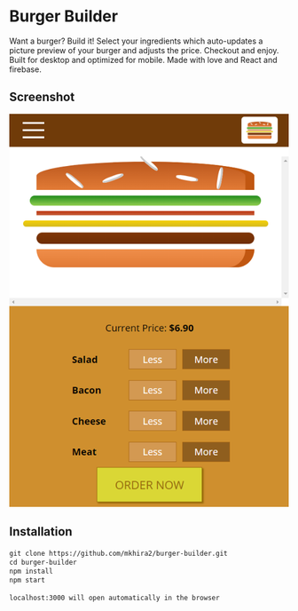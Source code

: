 # Burger Builder

Want a burger? Build it! Select your ingredients which auto-updates a picture preview of your burger and adjusts the price. Checkout and enjoy. Built for desktop and optimized for mobile. Made with love and React and firebase.

## Screenshot
![BurgerBuilder](/src/assets/images/burger-builder.png)

## Installation

```
git clone https://github.com/mkhira2/burger-builder.git
cd burger-builder
npm install
npm start

localhost:3000 will open automatically in the browser
```